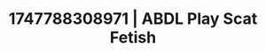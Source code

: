 ---
categories:
- Midnight fantasy
- Virtual lover intimacy
- Mormon threesome
- Morning after
- 3D erotic games
image: /assets/images/1747788308971.jpg
layout: post
seo:
  description: Featured content with exclusive ABDL Play, Scat Fetish. HD images available.
  keywords: ABDL Play, Scat Fetish
  og_image: /assets/images/1747788308971.jpg
  schema_type: VisualArtwork
tags:
- ABDL Play
- '#1747788308971'
- Scat Fetish
title: 1747788308971 | ABDL Play Scat Fetish
---